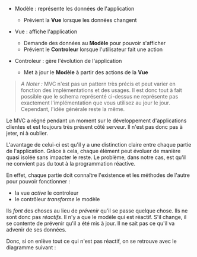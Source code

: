 * Modèle&nbsp;: représente les données de l'application  
    * Prévient la **Vue** lorsque les données changent

* Vue&nbsp;: affiche l'application  
    * Demande des données au **Modèle** pour pouvoir s'afficher
    * Prévient le **Controleur** lorsque l'utilisateur fait une action

* Controleur&nbsp;: gère l'évolution de l'application  
    * Met à jour le **Modèle** à partir des actions de la **Vue**

> *A Noter&nbsp;:* MVC n'est pas un pattern très précis et peut varier en fonction des implémentations et des usages. Il est donc tout à fait possible que le schema représenté ci-dessus ne représente pas exactement l'implémentation que vous utilisez au jour le jour. Cependant, l'idée générale reste la même.

Le MVC a régné pendant un moment sur le développement d'applications clientes et est toujours très présent côté serveur. Il n'est pas donc pas à jeter, ni à oublier.

L'avantage de celui-ci est qu'il y a une distinction claire entre chaque partie de l'application. Grâce à cela, chaque élément peut évoluer de manière quasi isolée sans impacter le reste. Le problème, dans notre cas, est qu'il ne convient pas du tout à la programmation réactive.

En effet, chaque partie doit connaître l'existence et les méthodes de l'autre pour pouvoir fonctionner&nbsp;:
* la vue *active* le controleur
* le contrôleur *transforme* le modèle

Ils *font* des choses au lieu de *prévenir* qu'il se passe quelque chose. Ils ne sont donc pas *réactifs*. Il n'y a que le modèle qui est réactif. S'il change, il se contente de prévenir qu'il a été mis à jour. Il ne sait pas ce qu'il va advenir de ses données.

Donc, si on enlève tout ce qui n'est pas réactif, on se retrouve avec le diagramme suivant&nbsp;:
